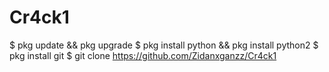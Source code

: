 # Cr4ck1
$ pkg update && pkg upgrade
$ pkg install python && pkg install python2
$ pkg install git
$ git clone https://github.com/Zidanxganzz/Cr4ck1
